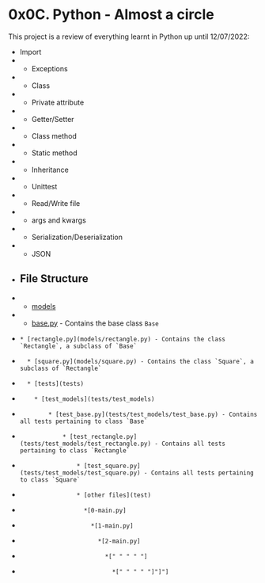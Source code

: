 # 0x0C. Python - Almost a circle
This project is a review of everything learnt in Python up until 12/07/2022:
* Import
* * Exceptions
* * Class
* * Private attribute
* * Getter/Setter
* * Class method
* * Static method
* * Inheritance
* * Unittest
* * Read/Write file
* * args and kwargs
* * Serialization/Deserialization
* * JSON
* ## File Structure
* * [models](models)
*   * [base.py](models/base.py) - Contains the base class `Base`
*     * [rectangle.py](models/rectangle.py) - Contains the class `Rectangle`, a subclass of `Base`
*       * [square.py](models/square.py) - Contains the class `Square`, a subclass of `Rectangle`
*       * [tests](tests)
*         * [test_models](tests/test_models)
*             * [test_base.py](tests/test_models/test_base.py) - Contains all tests pertaining to class `Base`
*                 * [test_rectangle.py](tests/test_models/test_rectangle.py) - Contains all tests pertaining to class `Rectangle`
*                     * [test_square.py](tests/test_models/test_square.py) - Contains all tests pertaining to class `Square`
*                     * [other files](test)
*                       *[0-main.py]
*                         *[1-main.py]
*                           *[2-main.py]
*                             *[" " " " "]
*                               *[" " " " "]"]"]

